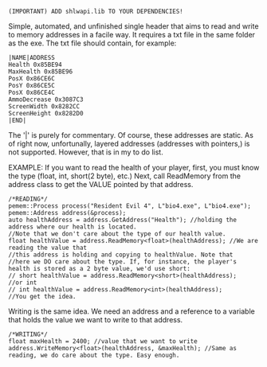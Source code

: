 ```
(IMPORTANT) ADD shlwapi.lib TO YOUR DEPENDENCIES!
```
Simple, automated, and unfinished single header that aims to read and write to memory addresses in a facile way.
It requires a txt file in the same folder as the exe. The txt file should contain, for example:
```
|NAME|ADDRESS
Health 0x85BE94
MaxHealth 0x85BE96
PosX 0x86CE6C
PosY 0x86CE5C
PosX 0x86CE4C
AmmoDecrease 0x3087C3
ScreenWidth 0x8282CC
ScreenHeight 0x8282D0
|END|
```
The '|' is purely for commentary. Of course, these addresses are static.
As of right now, unfortunally, layered addresses (addresses with pointers,) is not supported. However, that is in my to do list.

EXAMPLE:
If you want to read the health of your player, first, you must know the type (float, int, short(2 byte), etc.)
Next, call ReadMemory from the address class to get the VALUE pointed by that address.
```
/*READING*/
pemem::Process process("Resident Evil 4", L"bio4.exe", L"bio4.exe");
pemem::Address address(&process);
auto healthAddress = address.GetAddress("Health"); //holding the address where our health is located.
//Note that we don't care about the type of our health value.
float healthValue = address.ReadMemory<float>(healthAddress); //We are reading the value that 
//this address is holding and copying to healthValue. Note that
//here we DO care about the type. If, for instance, the player's health is stored as a 2 byte value, we'd use short:
// short healthValue = address.ReadMemory<short>(healthAddress);
//or int
// int healthValue = address.ReadMemory<int>(healthAddress);
//You get the idea.
```

Writing is the same idea. We need an address and a reference to a variable that holds the value we want to write to that address.
```
/*WRITING*/
float maxHealth = 2400; //value that we want to write
address.WriteMemory<float>(healthAddress, &maxHealth); //Same as reading, we do care about the type. Easy enough.
```
